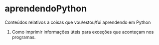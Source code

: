 # aprendendoPython
Conteúdos relativos a coisas que vou/estou/fui aprendendo em Python

001. Como imprimir informações úteis para exceções que aconteçam nos programas.
